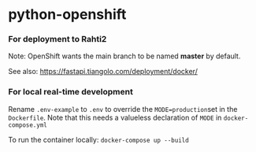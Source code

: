 # python-openshift

### For deployment to Rahti2

Note: OpenShift wants the main branch to be named **master** by default.

See also: https://fastapi.tiangolo.com/deployment/docker/



### For local real-time development

Rename `.env-example` to `.env` to override the `MODE=production`set in the `Dockerfile`. Note that this needs a valueless declaration of `MODE` in `docker-compose.yml`

To run the container locally:
`docker-compose up --build`